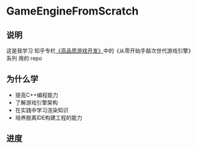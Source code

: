 # GameEngineFromScratch

## 说明

这是我学习 知乎专栏[《高品质游戏开发》](https://zhuanlan.zhihu.com/c_119702958)中的《从零开始手敲次世代游戏引擎》系列 用的 repo

## 为什么学

- 提高C++编程能力
- 了解游戏引擎架构
- 在实践中学习渲染知识
- 培养脱离IDE构建工程的能力

## 进度


